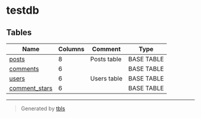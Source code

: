 # testdb

## Tables

| Name | Columns | Comment | Type |
| ---- | ------- | ------- | ---- |
| [posts](posts.md) | 8 | Posts table | BASE TABLE |
| [comments](comments.md) | 6 |  | BASE TABLE |
| [users](users.md) | 6 | Users table | BASE TABLE |
| [comment_stars](comment_stars.md) | 6 |  | BASE TABLE |

---

> Generated by [tbls](https://github.com/k1LoW/tbls)
